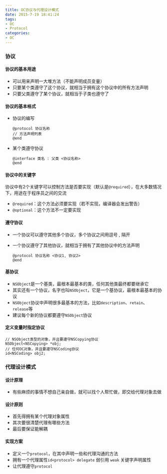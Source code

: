 ```yaml
---
title: OC协议与代理设计模式
date: 2015-7-19 18:41:24
tags:
- OC
- Protocol
categories:
- OC
---
```


### 协议
#### 协议的基本用途
- 可以用来声明一大堆方法（不能声明成员变量）
- 只要某个类遵守了这个协议，就相当于拥有这个协议中的所有方法声明
- 只要父类遵守了某个协议，就相当于子类也遵守了

<!--more-->



#### 协议的基本格式
- 协议的编写

  ```
  @protocol 协议名称
  // 方法声明列表
  @end
  ```

- 某个类遵守协议

  ```
  @interface 类名 : 父类 <协议名称>
  @end
  ```


#### 协议中的关键字
协议中有2个关键字可以控制方法是否要实现（默认是`@required`），在大多数情况下，用途在于程序员之间的交流
- `@required`：这个方法必须要实现（若不实现，编译器会发出警告）
- `@optional`：这个方法不一定要实现

#### 遵守协议
- 一个协议可以遵守其他多个协议，多个协议之间用逗号 , 隔开

- 一个协议遵守了其他协议，就相当于拥有了其他协议中的方法声明

  ```
  @protocol 协议名称 <协议1, 协议2>
  @end
  ```


#### 基协议
- `NSObject`是一个基类，最根本最基本的类，任何其他类最终都要继承它
- 其实还有一个协议，名字也叫`NSObject`，它是一个基协议，最根本最基本的协议
- `NSObject`协议中声明很多最基本的方法，比如`description`、`retain`、`release`等
- 建议每个新的协议都要遵守`NSObject`协议

#### 定义变量时指定协议
```
// NSObject类型的对象，并且要遵守NSCopying协议
NSObject<NSCopying> *obj;
// 任何OC对象，并且要遵守NSCoding协议
id<NSCoding> obj2;
```



### 代理设计模式
#### 设计原理
- 有些麻烦的事情不想自己亲自做，就可以找个人帮忙做，即交给代理对象去做

#### 设计原则
- 首先得拥有某个代理对象属性
- 其次要很清楚代理有哪些方法
- 最后要保证能解耦

#### 实现方案
- 定义一个`protocol`，在其中声明一些和代理沟通的方法
- 拥有一个代理属性`id<protocol> delegate` 弱引用 `weak` 关键字声明属性
- 让代理遵守`protocol`